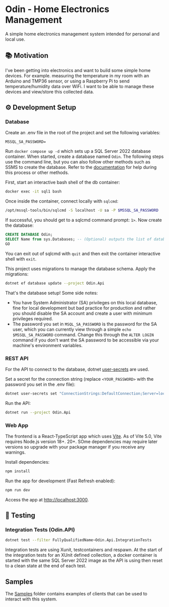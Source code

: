 # Odin - Home Electronics Management

A simple home electronics management system intended for personal and local use.

## 📚 Motivation

I've been getting into electronics and want to build some simple home devices. For example. measuring the temperature in my room with an Arduino and TMP36 sensor, or using a Raspberry Pi to send temperature/humidity data over WiFi. I want to be able to manage these devices and view/store this collected data.

## ⚙ Development Setup

### Database

Create an .env file in the root of the project and set the following variables:

```env
MSSQL_SA_PASSWORD=
```

Run `docker compose up -d` which sets up a SQL Server 2022 database container. When started, create a database named `Odin`. The following steps use the command line, but you can also follow other methods such as SSMS to create the database. Refer to the [documentation](https://learn.microsoft.com/en-us/sql/linux/quickstart-install-connect-docker?view=sql-server-ver16&pivots=cs1-bash#connect-to-sql-server) for help during this process or other methods.

First, start an interactive bash shell of the db container:

```bash
docker exec -it sql1 bash
```

Once inside the container, connect locally with `sqlcmd`:

```bash
/opt/mssql-tools/bin/sqlcmd -S localhost -U sa -P $MSSQL_SA_PASSWORD
```

If successful, you should get to a sqlcmd command prompt: `1>`. Now create the database:

```sql
CREATE DATABASE Odin;
SELECT Name from sys.Databases; -- (Optional) outputs the list of databases which you can verify
GO
```

You can exit out of sqlcmd with `quit` and then exit the container interactive shell with `exit`.

This project uses migrations to manage the database schema. Apply the migrations:

```bash
dotnet ef database update --project Odin.Api
```

That's the database setup! Some side notes:

- You have System Administrator (SA) privileges on this local database, fine for local development but bad practice for production and rather you should disable the SA account and create a user with minimum privileges required.
- The password you set in `MSQL_SA_PASSWORD` is the password for the SA user, which you can currently view through a simple `echo $MSSQL_SA_PASSWORD` command. Change this through the `ALTER LOGIN` command if you don't want the SA password to be accessible via your machine's environment variables.

### REST API

For the API to connect to the database, dotnet [user-secrets](https://learn.microsoft.com/en-us/aspnet/core/security/app-secrets?view=aspnetcore-8.0&tabs=windows) are used.

Set a secret for the connection string (replace `<YOUR_PASSWORD>` with the password you set in the .env file):

```bash
dotnet user-secrets set "ConnectionStrings:DefaultConnection;Server=localhost,1433;User=SA;Password=<YOUR_PASSWORD>;TrustServerCertificate=True;Database=odin --project Odin.Api
```

Run the API:

```bash
dotnet run --project Odin.Api
```

### Web App

The frontend is a React-TypeScript app which uses [Vite](https://vitejs.dev/). As of Vite 5.0, Vite requires Node.js version 18+. 20+. SOme dependencies may require later versions so upgrade with your package manager if you receive any warnings.

Install dependencies:

```bash
npm install
```

Run the app for development (Fast Refresh enabled):

```bash
npm run dev
```

Access the app at <http://localhost:3000>.

## 🧪 Testing

### Integration Tests (Odin.API)

```bash
dotnet test --filter FullyQualifiedName~Odin.Api.IntegrationTests
```

Integration tests are using Xunit, testcontainers and respawn. At the start of the integration tests for an XUnit defined collection, a docker container is started with the same SQL Server 2022 image as the API is using then reset to a clean state at the end of each test.

## Samples

The [Samples](/Samples) folder contains examples of clients that can be used to interact with this system.
